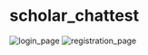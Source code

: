 # scholar_chattest


![login_page](https://github.com/sherifshouaib/chat_app/assets/67573195/2a51b410-ba06-47ad-80a7-f4d0c855d478)
![registration_page](https://github.com/sherifshouaib/chat_app/assets/67573195/914f2dcd-267d-4eea-b089-10793be1f7ba)
